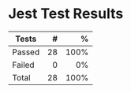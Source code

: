 # Jest Test Results

| Tests  |   # |    % |
| ------ | --: | ---: |
| Passed | 28 | 100% |
| Failed | 0 | 0% |
| Total  | 28 | 100% |